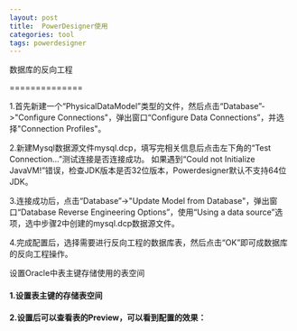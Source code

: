 ```yaml
---
layout: post
title:  PowerDesigner使用
categories: tool
tags: powerdesigner
---
```


数据库的反向工程

==============

1.首先新建一个“PhysicalDataModel”类型的文件，然后点击“Database”->"Configure Connections"，弹出窗口“Configure Data Connections”，并选择"Connection Profiles"。

2.新建Mysql数据源文件mysql.dcp，填写完相关信息后点击左下角的“Test Connection...”测试连接是否连接成功。
如果遇到“Could not Initialize JavaVM!”错误，检查JDK版本是否32位版本，Powerdesigner默认不支持64位JDK。

3.连接成功后，点击“Database”->"Update Model from Database"，弹出窗口“Database Reverse Engineering Options”，使用“Using a data source”选项，选中步骤2中创建的mysql.dcp数据源文件。

4.完成配置后，选择需要进行反向工程的数据库表，然后点击“OK”即可成数据库的反向工程操作。

设置Oracle中表主键存储使用的表空间

#### 1.设置表主键的存储表空间

#### 2.设置后可以查看表的Preview，可以看到配置的效果：

